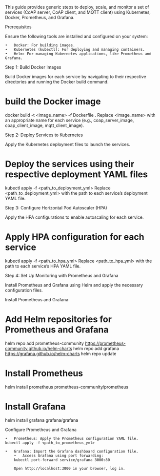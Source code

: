 
This guide provides generic steps to deploy, scale, and monitor a set of services (CoAP server, CoAP client, and MQTT client) using Kubernetes, Docker, Prometheus, and Grafana.

Prerequisites

Ensure the following tools are installed and configured on your system:

	•	Docker: For building images.
	•	Kubernetes (kubectl): For deploying and managing containers.
	•	Helm: For managing Kubernetes applications, like Prometheus and Grafana.

Step 1: Build Docker Images

Build Docker images for each service by navigating to their respective directories and running the Docker build command.
# build the Docker image
docker build -t <image_name> -f Dockerfile .
Replace <image_name> with an appropriate name for each service (e.g., coap_server_image, coap_client_image, mqtt_client_image).

Step 2: Deploy Services to Kubernetes

Apply the Kubernetes deployment files to launch the services.
# Deploy the services using their respective deployment YAML files
kubectl apply -f <path_to_deployment_yml>
Replace <path_to_deployment_yml> with the path to each service’s deployment YAML file.

Step 3: Configure Horizontal Pod Autoscaler (HPA)

Apply the HPA configurations to enable autoscaling for each service.
# Apply HPA configuration for each service
kubectl apply -f <path_to_hpa_yml>
Replace <path_to_hpa_yml> with the path to each service’s HPA YAML file.

Step 4: Set Up Monitoring with Prometheus and Grafana

Install Prometheus and Grafana using Helm and apply the necessary configuration files.

Install Prometheus and Grafana

# Add Helm repositories for Prometheus and Grafana
helm repo add prometheus-community https://prometheus-community.github.io/helm-charts
helm repo add grafana https://grafana.github.io/helm-charts
helm repo update

# Install Prometheus
helm install prometheus prometheus-community/prometheus

# Install Grafana
helm install grafana grafana/grafana

Configure Prometheus and Grafana

	•	Prometheus: Apply the Prometheus configuration YAML file.
	kubectl apply -f <path_to_prometheus_yml>

	•	Grafana: Import the Grafana dashboard configuration file.
		•	Access Grafana using port forwarding:
		kubectl port-forward service/grafana 3000:80

		Open http://localhost:3000 in your browser, log in.
		
